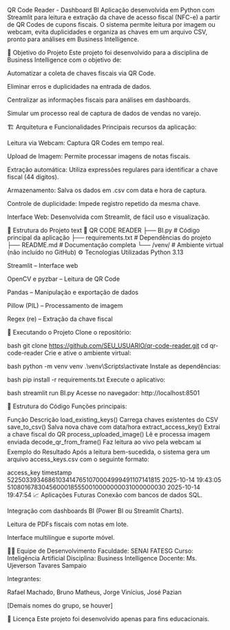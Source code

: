 QR Code Reader - Dashboard BI
Aplicação desenvolvida em Python com Streamlit para leitura e extração da chave de acesso fiscal (NFC-e) a partir de QR Codes de cupons fiscais. O sistema permite leitura por imagem ou webcam, evita duplicidades e organiza as chaves em um arquivo CSV, pronto para análises em Business Intelligence.

🧭 Objetivo do Projeto
Este projeto foi desenvolvido para a disciplina de Business Intelligence com o objetivo de:

Automatizar a coleta de chaves fiscais via QR Code.

Eliminar erros e duplicidades na entrada de dados.

Centralizar as informações fiscais para análises em dashboards.

Simular um processo real de captura de dados de vendas no varejo.

🏗️ Arquitetura e Funcionalidades
Principais recursos da aplicação:

Leitura via Webcam: Captura QR Codes em tempo real.

Upload de Imagem: Permite processar imagens de notas fiscais.

Extração automática: Utiliza expressões regulares para identificar a chave fiscal (44 dígitos).

Armazenamento: Salva os dados em .csv com data e hora de captura.

Controle de duplicidade: Impede registro repetido da mesma chave.

Interface Web: Desenvolvida com Streamlit, de fácil uso e visualização.

📂 Estrutura do Projeto
text
📁 QR CODE READER
├── BI.py                # Código principal da aplicação
├── requirements.txt     # Dependências do projeto
├── README.md            # Documentação completa
└── /venv/               # Ambiente virtual (não incluído no GitHub)
⚙️ Tecnologias Utilizadas
Python 3.13

Streamlit – Interface web

OpenCV e pyzbar – Leitura de QR Code

Pandas – Manipulação e exportação de dados

Pillow (PIL) – Processamento de imagem

Regex (re) – Extração da chave fiscal

🚀 Executando o Projeto
Clone o repositório:

bash
git clone https://github.com/SEU_USUARIO/qr-code-reader.git
cd qr-code-reader
Crie e ative o ambiente virtual:

bash
python -m venv venv
.\venv\Scripts\activate
Instale as dependências:

bash
pip install -r requirements.txt
Execute o aplicativo:

bash
streamlit run BI.py
Acesse no navegador:
http://localhost:8501

🧩 Estrutura do Código
Funções principais:

Função	Descrição
load_existing_keys()	Carrega chaves existentes do CSV
save_to_csv()	Salva nova chave com data/hora
extract_access_key()	Extrai a chave fiscal do QR
process_uploaded_image()	Lê e processa imagem enviada
decode_qr_from_frame()	Faz leitura ao vivo pela webcam
📊 Exemplo do Resultado
Após a leitura bem-sucedida, o sistema gera um arquivo access_keys.csv com o seguinte formato:

access_key	timestamp
52250339346861034147651070004999491107141815	2025-10-14 19:43:05
51080167830456000185550010000000031000000030	2025-10-14 19:47:54
📈 Aplicações Futuras
Conexão com bancos de dados SQL.

Integração com dashboards BI (Power BI ou Streamlit Charts).

Leitura de PDFs fiscais com notas em lote.

Interface multilíngue e suporte móvel.

👨‍💻 Equipe de Desenvolvimento
Faculdade: SENAI FATESG
Curso: Inteligência Artificial
Disciplina: Business Intelligence
Docente: Ms. Ujeverson Tavares Sampaio

Integrantes:

Rafael Machado, Bruno Matheus, Jorge Vinícius, José Pazian

[Demais nomes do grupo, se houver]

📜 Licença
Este projeto foi desenvolvido apenas para fins educacionais.
